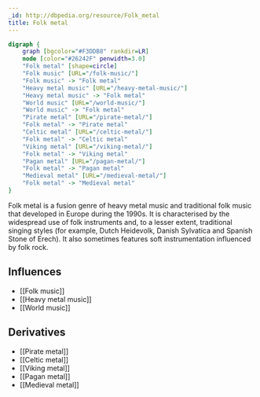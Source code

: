 ```yaml
---
_id: http://dbpedia.org/resource/Folk_metal
title: Folk metal
---
```


```dot
digraph {
	graph [bgcolor="#F3DDB8" rankdir=LR]
	node [color="#26242F" penwidth=3.0]
	"Folk metal" [shape=circle]
	"Folk music" [URL="/folk-music/"]
	"Folk music" -> "Folk metal"
	"Heavy metal music" [URL="/heavy-metal-music/"]
	"Heavy metal music" -> "Folk metal"
	"World music" [URL="/world-music/"]
	"World music" -> "Folk metal"
	"Pirate metal" [URL="/pirate-metal/"]
	"Folk metal" -> "Pirate metal"
	"Celtic metal" [URL="/celtic-metal/"]
	"Folk metal" -> "Celtic metal"
	"Viking metal" [URL="/viking-metal/"]
	"Folk metal" -> "Viking metal"
	"Pagan metal" [URL="/pagan-metal/"]
	"Folk metal" -> "Pagan metal"
	"Medieval metal" [URL="/medieval-metal/"]
	"Folk metal" -> "Medieval metal"
}
```

Folk metal is a fusion genre of heavy metal music and traditional folk music that developed in Europe during the 1990s. It is characterised by the widespread use of folk instruments and, to a lesser extent, traditional singing styles (for example, Dutch Heidevolk, Danish Sylvatica and Spanish Stone of Erech). It also sometimes features soft instrumentation influenced by folk rock.

## Influences

- [[Folk music]]
- [[Heavy metal music]]
- [[World music]]

## Derivatives

- [[Pirate metal]]
- [[Celtic metal]]
- [[Viking metal]]
- [[Pagan metal]]
- [[Medieval metal]]
